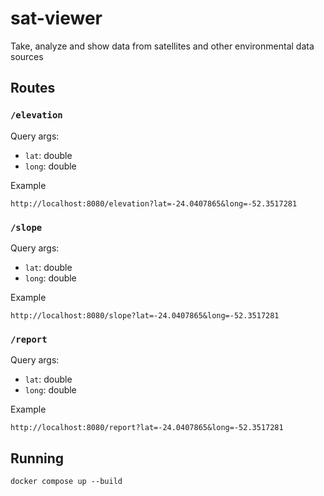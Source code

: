 # sat-viewer

Take, analyze and show data from satellites and other environmental data sources

## Routes

### `/elevation`

Query args:

- `lat`: double
- `long`: double

Example

```
http://localhost:8080/elevation?lat=-24.0407865&long=-52.3517281
```

### `/slope`

Query args:

- `lat`: double
- `long`: double

Example

```
http://localhost:8080/slope?lat=-24.0407865&long=-52.3517281
```

### `/report`

Query args:

- `lat`: double
- `long`: double

Example

```
http://localhost:8080/report?lat=-24.0407865&long=-52.3517281
```


## Running
``` bas
docker compose up --build
```
